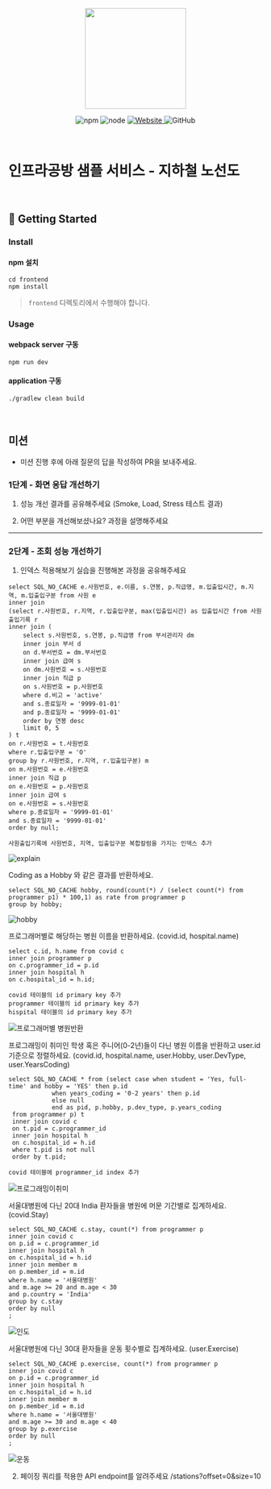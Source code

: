 <p align="center">
    <img width="200px;" src="https://raw.githubusercontent.com/woowacourse/atdd-subway-admin-frontend/master/images/main_logo.png"/>
</p>
<p align="center">
  <img alt="npm" src="https://img.shields.io/badge/npm-%3E%3D%205.5.0-blue">
  <img alt="node" src="https://img.shields.io/badge/node-%3E%3D%209.3.0-blue">
  <a href="https://edu.nextstep.camp/c/R89PYi5H" alt="nextstep atdd">
    <img alt="Website" src="https://img.shields.io/website?url=https%3A%2F%2Fedu.nextstep.camp%2Fc%2FR89PYi5H">
  </a>
  <img alt="GitHub" src="https://img.shields.io/github/license/next-step/atdd-subway-service">
</p>

<br>

# 인프라공방 샘플 서비스 - 지하철 노선도

<br>

## 🚀 Getting Started

### Install
#### npm 설치
```
cd frontend
npm install
```
> `frontend` 디렉토리에서 수행해야 합니다.

### Usage
#### webpack server 구동
```
npm run dev
```
#### application 구동
```
./gradlew clean build
```
<br>

## 미션

* 미션 진행 후에 아래 질문의 답을 작성하여 PR을 보내주세요.

### 1단계 - 화면 응답 개선하기
1. 성능 개선 결과를 공유해주세요 (Smoke, Load, Stress 테스트 결과)

2. 어떤 부분을 개선해보셨나요? 과정을 설명해주세요

---

### 2단계 - 조회 성능 개선하기
1. 인덱스 적용해보기 실습을 진행해본 과정을 공유해주세요
```
select SQL_NO_CACHE e.사원번호, e.이름, s.연봉, p.직급명, m.입출입시간, m.지역, m.입출입구분 from 사원 e
inner join 
(select r.사원번호, r.지역, r.입출입구분, max(입출입시간) as 입출입시간 from 사원출입기록 r
inner join (
	select s.사원번호, s.연봉, p.직급명 from 부서관리자 dm
	inner join 부서 d
	on d.부서번호 = dm.부서번호
	inner join 급여 s
	on dm.사원번호 = s.사원번호
	inner join 직급 p
	on s.사원번호 = p.사원번호
	where d.비고 = 'active' 
	and s.종료일자 = '9999-01-01'
    and p.종료일자 = '9999-01-01'
	order by 연봉 desc
	limit 0, 5
) t
on r.사원번호 = t.사원번호
where r.입출입구분 = 'O'
group by r.사원번호, r.지역, r.입출입구분) m
on m.사원번호 = e.사원번호
inner join 직급 p
on e.사원번호 = p.사원번호
inner join 급여 s
on e.사원번호 = s.사원번호
where p.종료일자 = '9999-01-01'
and s.종료일자 = '9999-01-01'
order by null;
```

```
사원출입기록에 사원번호, 지역, 입출입구분 복합칼럼을 가지는 인덱스 추가
```

![explain](https://user-images.githubusercontent.com/16433283/147811804-33846fd9-8f57-4a7b-a320-919428b24f5a.png)


Coding as a Hobby 와 같은 결과를 반환하세요.

```
select SQL_NO_CACHE hobby, round(count(*) / (select count(*) from programmer p1) * 100,1) as rate from programmer p
group by hobby;
```

![hobby](https://user-images.githubusercontent.com/16433283/147824475-142ea3bc-121a-4174-8497-460ff915cb99.png)


프로그래머별로 해당하는 병원 이름을 반환하세요. (covid.id, hospital.name)
```
select c.id, h.name from covid c
inner join programmer p
on c.programmer_id = p.id
inner join hospital h
on c.hospital_id = h.id;

```

```
covid 테이블의 id primary key 추가
programmer 테이블의 id primary key 추가
hispital 테이블의 id primary key 추가
```

![프로그래머별 병원반환](https://user-images.githubusercontent.com/16433283/147815163-d54c5828-9a6a-4825-979a-a8238f523de8.png)


프로그래밍이 취미인 학생 혹은 주니어(0-2년)들이 다닌 병원 이름을 반환하고 user.id 기준으로 정렬하세요. (covid.id, hospital.name, user.Hobby, user.DevType, user.YearsCoding)
```
select SQL_NO_CACHE * from (select case when student = 'Yes, full-time' and hobby = 'YES' then p.id
			when years_coding = '0-2 years' then p.id
            else null
            end as pid, p.hobby, p.dev_type, p.years_coding
 from programmer p) t
 inner join covid c
 on t.pid = c.programmer_id
 inner join hospital h
 on c.hospital_id = h.id
 where t.pid is not null
 order by t.pid;
```

```
covid 테이블에 programmer_id index 추가
```

![프로그래밍이취미](https://user-images.githubusercontent.com/16433283/147815664-6d01a3b1-b7e2-456e-8814-522fd784e327.png)


서울대병원에 다닌 20대 India 환자들을 병원에 머문 기간별로 집계하세요. (covid.Stay)
```
select SQL_NO_CACHE c.stay, count(*) from programmer p
inner join covid c 
on p.id = c.programmer_id
inner join hospital h
on c.hospital_id = h.id
inner join member m
on p.member_id = m.id
where h.name = '서울대병원'
and m.age >= 20 and m.age < 30
and p.country = 'India'
group by c.stay
order by null
;
```

![인도](https://user-images.githubusercontent.com/16433283/147818428-da8e5ecd-7a6d-46d0-ae1a-28cd15e2bb6e.png)


서울대병원에 다닌 30대 환자들을 운동 횟수별로 집계하세요. (user.Exercise)
```
select SQL_NO_CACHE p.exercise, count(*) from programmer p
inner join covid c 
on p.id = c.programmer_id
inner join hospital h
on c.hospital_id = h.id
inner join member m
on p.member_id = m.id
where h.name = '서울대병원'
and m.age >= 30 and m.age < 40
group by p.exercise
order by null
;
```

![운동](https://user-images.githubusercontent.com/16433283/147816839-52fd35d2-f9fa-42a0-821f-97a5cc75ee37.png)


2. 페이징 쿼리를 적용한 API endpoint를 알려주세요
/stations?offset=0&size=10
